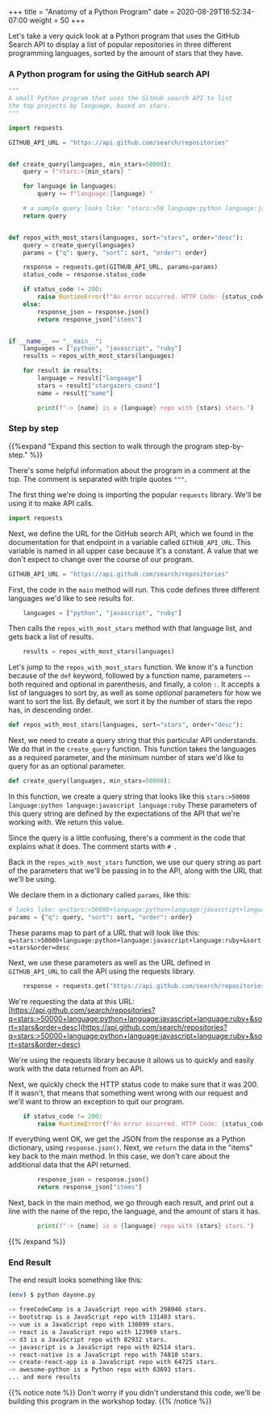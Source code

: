 +++
title = "Anatomy of a Python Program"
date = 2020-08-29T16:52:34-07:00
weight = 50
+++

Let's take a very quick look at a Python program that uses the GitHub Search API to display a list of popular repositories in three different programming languages, sorted by the amount of stars that they have.

### A Python program for using the GitHub search API

```python
"""
A small Python program that uses the GitHub search API to list
the top projects by language, based on stars.
"""

import requests

GITHUB_API_URL = "https://api.github.com/search/repositories"


def create_query(languages, min_stars=50000):
    query = f"stars:>{min_stars} "

    for language in languages:
        query += f"language:{language} "

    # a sample query looks like: "stars:>50 language:python language:javascript"
    return query


def repos_with_most_stars(languages, sort="stars", order="desc"):
    query = create_query(languages)
    params = {"q": query, "sort": sort, "order": order}

    response = requests.get(GITHUB_API_URL, params=params)
    status_code = response.status_code

    if status_code != 200:
        raise RuntimeError(f"An error occurred. HTTP Code: {status_code}.")
    else:
        response_json = response.json()
        return response_json["items"]


if __name__ == "__main__":
    languages = ["python", "javascript", "ruby"]
    results = repos_with_most_stars(languages)

    for result in results:
        language = result["language"]
        stars = result["stargazers_count"]
        name = result["name"]

        print(f"-> {name} is a {language} repo with {stars} stars.")
```

### Step by step

{{%expand "Expand this section to walk through the program step-by-step." %}}

There's some helpful information about the program in a comment at the top. The comment is separated with triple quotes `"""`.

The first thing we're doing is importing the popular `requests` library. We'll be using it to make API calls.

```python
import requests
```

Next, we define the URL for the GitHub search API, which we found in the documentation for that endpoint in a variable called `GITHUB_API_URL`. This variable is named in all upper case because it's a constant. A value that we don't expect to change over the course of our program.

```python
GITHUB_API_URL = "https://api.github.com/search/repositories"
```

First, the code in the `main` method will run. This code defines three different languages we'd like to see results for.

```python
    languages = ["python", "javascript", "ruby"]
```

Then calls the `repos_with_most_stars` method with that language list, and gets back a list of results.

```python
    results = repos_with_most_stars(languages)
```

Let's jump to the `repos_with_most_stars` function. We know it's a function because of the `def` keyword, followed by a function name, parameters -- both required and optional in parenthesis, and finally, a colon `:`. It accepts a list of languages to sort by, as well as some *optional* parameters for how we want to sort the list. By default, we sort it by the number of stars the repo has, in descending order.

```python
def repos_with_most_stars(languages, sort="stars", order="desc"):
```

Next, we need to create a query string that this particular API understands. We do that in the `create_query` function. This function takes the languages as a required parameter, and the minimum number of stars we'd like to query for as an optional parameter.

```python
def create_query(languages, min_stars=50000):
```

In this function, we create a query string that looks like this `stars:>50000 language:python language:javascript language:ruby` These parameters of this query string are defined by the expectations of the API that we're working with. We return this value.

Since the query is a little confusing, there's a comment in the code that explains what it does. The comment starts with `# `.

Back in the `repos_with_most_stars` function, we use our query string as part of the parameters that we'll be passing in to the API, along with the URL that we'll be using.

We declare them in a dictionary called `params`, like this:

```python
# looks like: q=stars:>50000+language:python+language:javascript+language:ruby+&sort=stars&order=desc'
params = {"q": query, "sort": sort, "order": order}
```

These params map to part of a URL that will look like this: `q=stars:>50000+language:python+language:javascript+language:ruby+&sort=stars&order=desc`

Next, we use these parameters as well as the URL defined in `GITHUB_API_URL` to call the API using the requests library.

```python
    response = requests.get("https://api.github.com/search/repositories", params=params)
```

We're requesting the data at this URL: [https://api.github.com/search/repositories?q=stars:>50000+language:python+language:javascript+language:ruby+&sort=stars&order=desc](https://api.github.com/search/repositories?q=stars:>50000+language:python+language:javascript+language:ruby+&sort=stars&order=desc)

We're using the requests library because it allows us to quickly and easily work with the data returned from an API.

Next, we quickly check the HTTP status code to make sure that it was 200. If it wasn't, that means that something went wrong with our request and we'll want to throw an exception to quit our program.

```python
    if status_code != 200:
        raise RuntimeError(f"An error occurred. HTTP Code: {status_code}.")
```

If everything went OK, we get the JSON from the response as a Python dictionary, using `response.json()`. Next, we `return` the data in the "items" key back to the main method. In this case, we don't care about the additional data that the API returned.

```python
        response_json = response.json()
        return response_json["items"]
```


Next, back in the main method, we go through each result, and print out a line with the name of the repo, the language, and the amount of stars it has.

```python
        print(f"-> {name} is a {language} repo with {stars} stars.")
```

{{% /expand %}}


### End Result

The end result looks something like this:

```bash
(env) $ python dayone.py

-> freeCodeCamp is a JavaScript repo with 298046 stars.
-> bootstrap is a JavaScript repo with 131403 stars.
-> vue is a JavaScript repo with 130099 stars.
-> react is a JavaScript repo with 123969 stars.
-> d3 is a JavaScript repo with 82932 stars.
-> javascript is a JavaScript repo with 82514 stars.
-> react-native is a JavaScript repo with 74810 stars.
-> create-react-app is a JavaScript repo with 64725 stars.
-> awesome-python is a Python repo with 63693 stars.
... and more results
```

{{% notice note %}}
Don't worry if you didn't understand this code, we'll be building this program in the workshop today.
{{% /notice %}}